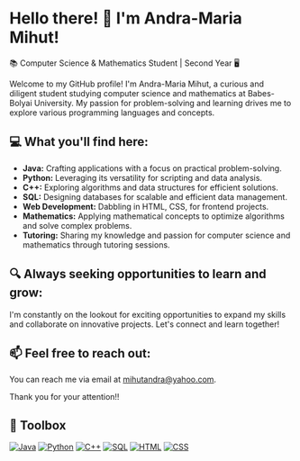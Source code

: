 # Hello there! 👋 I'm Andra-Maria Mihut!

📚 Computer Science & Mathematics Student | Second Year 🖥️

Welcome to my GitHub profile! I'm Andra-Maria Mihut, a curious and diligent student studying computer science and mathematics at Babes-Bolyai University. My passion for problem-solving and learning drives me to explore various programming languages and concepts.

## 💻 What you'll find here:

- **Java:** Crafting applications with a focus on practical problem-solving.
- **Python:** Leveraging its versatility for scripting and data analysis.
- **C++:** Exploring algorithms and data structures for efficient solutions.
- **SQL:** Designing databases for scalable and efficient data management.
- **Web Development:** Dabbling in HTML, CSS, for frontend projects.
- **Mathematics:** Applying mathematical concepts to optimize algorithms and solve complex problems.
- **Tutoring:** Sharing my knowledge and passion for computer science and mathematics through tutoring sessions.

## 🔍 Always seeking opportunities to learn and grow:

I'm constantly on the lookout for exciting opportunities to expand my skills and collaborate on innovative projects. Let's connect and learn together!

## 📫 Feel free to reach out:

You can reach me via email at mihutandra@yahoo.com.

Thank you for your attention!!

## 🧰 Toolbox

[![Java](https://img.shields.io/badge/-Java-orange?style=flat-square&logo=java&logoColor=white)]()
[![Python](https://img.shields.io/badge/-Python-blue?style=flat-square&logo=python&logoColor=white)]()
[![C++](https://img.shields.io/badge/-C++-blueviolet?style=flat-square&logo=c%2B%2B&logoColor=white)]()
[![SQL](https://img.shields.io/badge/-SQL-purple?style=flat-square&logo=mysql&logoColor=white)]()
[![HTML](https://img.shields.io/badge/-HTML-red?style=flat-square&logo=html5&logoColor=white)]()
[![CSS](https://img.shields.io/badge/-CSS-blue?style=flat-square&logo=css3&logoColor=white)]()
